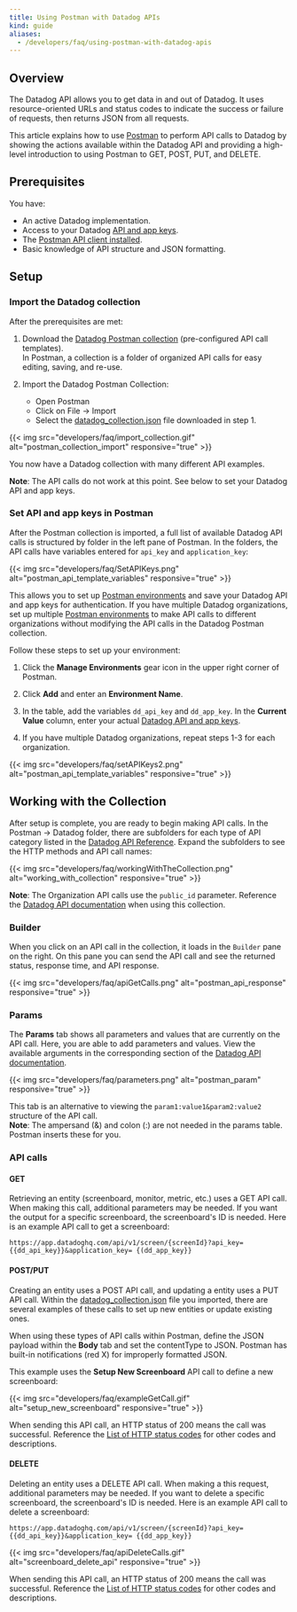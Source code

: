 ```yaml
---
title: Using Postman with Datadog APIs
kind: guide
aliases:
  - /developers/faq/using-postman-with-datadog-apis
---
```


## Overview

The Datadog API allows you to get data in and out of Datadog. It uses resource-oriented URLs and status codes to indicate the success or failure of requests, then returns JSON from all requests.

This article explains how to use [Postman][1] to perform API calls to Datadog by showing the actions available within the Datadog API and providing a high-level introduction to using Postman to GET, POST, PUT, and DELETE.

## Prerequisites

You have:

* An active Datadog implementation.
* Access to your Datadog [API and app keys][2].
* The [Postman API client installed][1].
* Basic knowledge of API structure and JSON formatting.

## Setup

### Import the Datadog collection

After the prerequisites are met:

1. Download the [Datadog Postman collection][3] (pre-configured API call templates).  
    In Postman, a collection is a folder of organized API calls for easy editing, saving, and re-use.

2. Import the Datadog Postman Collection:  
    * Open Postman
    * Click on File -> Import
    * Select the [datadog_collection.json][3] file downloaded in step 1.

{{< img src="developers/faq/import_collection.gif" alt="postman_collection_import" responsive="true" >}}

You now have a Datadog collection with many different API examples.  

**Note**: The API calls do not work at this point. See below to set your Datadog API and app keys.

### Set API and app keys in Postman

After the Postman collection is imported, a full list of available Datadog API calls is structured by folder in the left pane of Postman. In the folders, the API calls have variables entered for `api_key` and `application_key`:

{{< img src="developers/faq/SetAPIKeys.png" alt="postman_api_template_variables" responsive="true" >}}

This allows you to set up [Postman environments][4] and save your Datadog API and app keys for authentication. If you have multiple Datadog organizations, set up multiple [Postman environments][4] to make API calls to different organizations without modifying the API calls in the Datadog Postman collection.

Follow these steps to set up your environment:

1. Click the **Manage Environments** gear icon in the upper right corner of Postman.

2. Click **Add** and enter an **Environment Name**.

3. In the table, add the variables `dd_api_key` and `dd_app_key`. In the **Current Value** column, enter your actual [Datadog API and app keys][2]. 

4. If you have multiple Datadog organizations, repeat steps 1-3 for each organization.

{{< img src="developers/faq/setAPIKeys2.png" alt="postman_api_template_variables" responsive="true" >}}

## Working with the Collection

After setup is complete, you are ready to begin making API calls. In the Postman -> Datadog folder, there are subfolders for each type of API category listed in the [Datadog API Reference][5]. Expand the subfolders to see the HTTP methods and API call names:

{{< img src="developers/faq/workingWithTheCollection.png" alt="working_with_collection" responsive="true" >}}

**Note**: The Organization API calls use the `public_id` parameter. Reference the [Datadog API documentation][5] when using this collection.

### Builder

When you click on an API call in the collection, it loads in the `Builder` pane on the right. On this pane you can send the API call and see the returned status, response time, and API response.

{{< img src="developers/faq/apiGetCalls.png" alt="postman_api_response" responsive="true" >}}

### Params

The **Params** tab shows all parameters and values that are currently on the API call. Here, you are able to add parameters and values. View the available arguments in the corresponding section of the [Datadog API documentation][6]. 

{{< img src="developers/faq/parameters.png" alt="postman_param" responsive="true" >}}

This tab is an alternative to viewing the `param1:value1&param2:value2` structure of the API call.  
**Note**: The ampersand (&) and colon (:) are not needed in the params table. Postman inserts these for you.

### API calls

#### GET

Retrieving an entity (screenboard, monitor, metric, etc.) uses a GET API call. When making this call, additional parameters may be needed. If you want the output for a specific screenboard, the screenboard's ID is needed. Here is an example API call to get a screenboard:

```
https://app.datadoghq.com/api/v1/screen/{screenId}?api_key={{dd_api_key}}&application_key= {(dd_app_key}}
```

#### POST/PUT

Creating an entity uses a POST API call, and updating a entity uses a PUT API call. Within the [datadog_collection.json][3] file you imported, there are several examples of these calls to set up new entities or update existing ones.

When using these types of API calls within Postman, define the JSON payload within the **Body** tab and set the contentType to JSON. Postman has built-in notifications (red X) for improperly formatted JSON.

This example uses the **Setup New Screenboard** API call to define a new screenboard:

{{< img src="developers/faq/exampleGetCall.gif" alt="setup_new_screenboard" responsive="true" >}}

When sending this API call, an HTTP status of 200 means the call was successful. Reference the [List of HTTP status codes][7] for other codes and descriptions.

#### DELETE

Deleting an entity uses a DELETE API call. When making a this request, additional parameters may be needed. If you want to delete a specific screenboard, the screenboard's ID is needed. Here is an example API call to delete a screenboard:

```
https://app.datadoghq.com/api/v1/screen/{screenId}?api_key={{dd_api_key}}&application_key= {{dd_app_key}}
```

{{< img src="developers/faq/apiDeleteCalls.gif" alt="screenboard_delete_api" responsive="true" >}}

When sending this API call, an HTTP status of 200 means the call was successful. Reference the [List of HTTP status codes][7] for other codes and descriptions.

[1]: https://www.getpostman.com
[2]: https://app.datadoghq.com/account/settings#api
[3]: /resources/json/datadog_collection.json
[4]: https://www.getpostman.com/docs/v6/postman/environments_and_globals/manage_environments
[5]: /api/#organizations
[6]: /api
[7]: https://en.wikipedia.org/wiki/List_of_HTTP_status_codes
